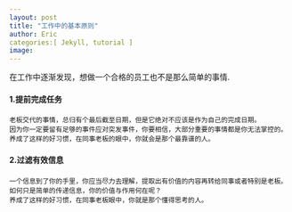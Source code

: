 ```yaml
---
layout: post
title: "工作中的基本原则"
author: Eric
categories:[ Jekyll, tutorial ]
image:
---
```


在工作中逐渐发现，想做一个合格的员工也不是那么简单的事情.



#### 1.提前完成任务

	老板交代的事情，总归有个最后截至日期，但是它绝对不应该是作为自己的完成日期。
	因为你一定要留有足够的事件应对突发事件，你要相信，大部分重要的事情都是你无法掌控的。
	养成了这样的好习惯，在同事老板的眼中，你就会是那个最靠谱的人。



#### 2.过滤有效信息
	一个信息到了你的手里，你应当尽力去理解，提取出有价值的内容再转给同事或者特别是老板。
	如何只是简单的传递信息，你的价值与作用何在呢？
	养成了这样的好习惯，在同事老板眼中，你就是那个懂得思考的人。